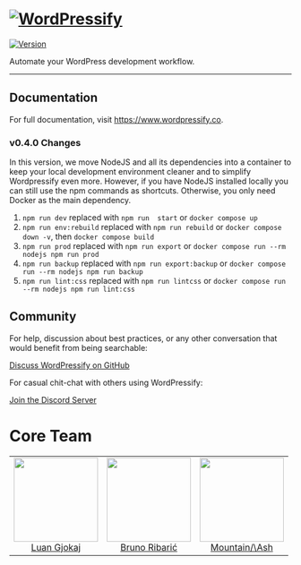 # [![WordPressify](https://wordpressify.s3-eu-west-1.amazonaws.com/img/wordpressify-repository-logo.svg#3)](https://www.wordpressify.co/)

[![Version](https://img.shields.io/github/package-json/v/luangjokaj/wordpressify)](https://www.wordpressify.co/)

Automate your WordPress development workflow.

---

## Documentation

For full documentation, visit https://www.wordpressify.co.

### v0.4.0 Changes

In this version, we move NodeJS and all its dependencies into a container to keep your local development environment cleaner and to simplify Wordpressify even more. However, if you have NodeJS installed locally you can still use the npm commands as shortcuts. Otherwise, you only need Docker as the main dependency.

1. `npm run dev` replaced with `npm run  start` or `docker compose up`
1. `npm run env:rebuild` replaced with `npm run rebuild` or `docker compose down -v`, then `docker compose build`
1. `npm run prod` replaced with `npm run export` or `docker compose run --rm nodejs npm run prod`
1. `npm run backup` replaced with `npm run export:backup` or `docker compose run --rm nodejs npm run backup`
1. `npm run lint:css` replaced with `npm run lintcss` or `docker compose run --rm nodejs npm run lint:css`

## Community

For help, discussion about best practices, or any other conversation that would benefit from being searchable:

[Discuss WordPressify on GitHub](https://github.com/luangjokaj/wordpressify/discussions)

For casual chit-chat with others using WordPressify:

[Join the Discord Server](https://discord.com/invite/uQFdMddMZw)

# Core Team

<table>
  <tbody>
    <tr>
      <td align="center" valign="top">
        <a href="https://github.com/luangjokaj">
            <img width="150" height="150" src="https://github.com/luangjokaj.png">
        </a>
        <br>
        <a href="https://github.com/luangjokaj">Luan Gjokaj</a><br />
      </td>
      <td align="center" valign="top">
        <a href="https://github.com/ribaricplusplus">
            <img width="150" height="150" src="https://github.com/ribaricplusplus.png">
        </a>
        <br>
        <a href="https://github.com/ribaricplusplus">Bruno Ribarić</a>
      </td>
      <td align="center" valign="top">
        <a href="https://github.com/mountainash">
            <img width="150" height="150" src="https://github.com/mountainash.png">
        </a>
        <br>
        <a href="https://github.com/mountainash">Mountain/\Ash</a>
      </td>
     </tr>
  </tbody>
</table>
